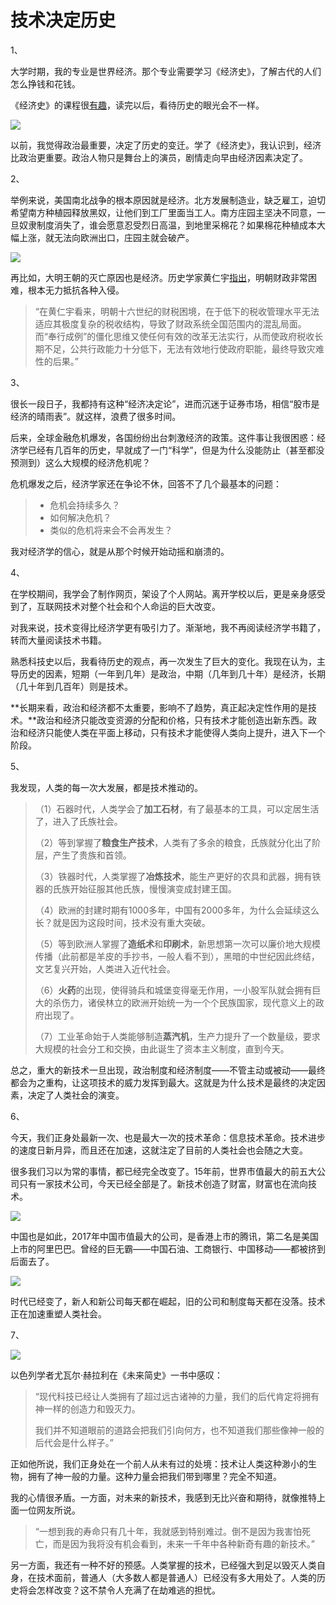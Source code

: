# 技术决定历史

1、

大学时期，我的专业是世界经济。那个专业需要学习《经济史》，了解古代的人们怎么挣钱和花钱。

《经济史》的课程很[有趣](http://www.ruanyifeng.com/blog/2010/07/interesting_economic_history.html)，读完以后，看待历史的眼光会不一样。

![](http://www.ruanyifeng.com/blogimg/asset/2017/bg2017052101.jpg)

以前，我觉得政治最重要，决定了历史的变迁。学了《经济史》，我认识到，经济比政治更重要。政治人物只是舞台上的演员，剧情走向早由经济因素决定了。

2、

举例来说，美国南北战争的根本原因就是经济。北方发展制造业，缺乏雇工，迫切希望南方种植园释放黑奴，让他们到工厂里面当工人。南方庄园主坚决不同意，一旦奴隶制度消失了，谁会愿意忍受烈日高温，到地里采棉花？如果棉花种植成本大幅上涨，就无法向欧洲出口，庄园主就会破产。

![](http://www.ruanyifeng.com/blogimg/asset/2017/bg2017052102.jpg)

再比如，大明王朝的灭亡原因也是经济。历史学家黄仁宇[指出](https://book.douban.com/review/5700560/)，明朝财政非常困难，根本无力抵抗各种入侵。

> “在黄仁宇看来，明朝十六世纪的财税困境，在于低下的税收管理水平无法适应其极度复杂的税收结构，导致了财政系统全国范围内的混乱局面。而“奉行成例”的僵化思维又使任何有效的改革无法实行，从而使政府税收长期不足，公共行政能力十分低下，无法有效地行使政府职能，最终导致灾难性的后果。”

3、

很长一段日子，我都持有这种“经济决定论”，进而沉迷于证券市场，相信“股市是经济的晴雨表”。就这样，浪费了很多时间。

后来，全球金融危机爆发，各国纷纷出台刺激经济的政策。这件事让我很困惑：经济学已经有几百年的历史，早就成了一门“科学”，但是为什么没能防止（甚至都没预测到）这么大规模的经济危机呢？

危机爆发之后，经济学家还在争论不休，回答不了几个最基本的问题：

> - 危机会持续多久？
> - 如何解决危机？
> - 类似的危机将来会不会再发生？

我对经济学的信心，就是从那个时候开始动摇和崩溃的。

4、

在学校期间，我学会了制作网页，架设了个人网站。离开学校以后，更是亲身感受到了，互联网技术对整个社会和个人命运的巨大改变。

对我来说，技术变得比经济学更有吸引力了。渐渐地，我不再阅读经济学书籍了，转而大量阅读技术书籍。

熟悉科技史以后，我看待历史的观点，再一次发生了巨大的变化。我现在认为，主导历史的因素，短期（一年到几年）是政治，中期（几年到几十年）是经济，长期（几十年到几百年）则是技术。

**长期来看，政治和经济都不太重要，影响不了趋势，真正起决定性作用的是技术。**政治和经济只能改变资源的分配和价格，只有技术才能创造出新东西。政治和经济只能使人类在平面上移动，只有技术才能使得人类向上提升，进入下一个阶段。

5、

我发现，人类的每一次大发展，都是技术推动的。

> （1）石器时代，人类学会了**加工石材**，有了最基本的工具，可以定居生活了，进入了氏族社会。
>
> （2）等到掌握了**粮食生产技术**，人类有了多余的粮食，氏族就分化出了阶层，产生了贵族和首领。
>
> （3）铁器时代，人类掌握了**冶炼技术**，能生产更好的农具和武器，拥有铁器的氏族开始征服其他氏族，慢慢演变成封建王国。
>
> （4）欧洲的封建时期有1000多年，中国有2000多年，为什么会延续这么长？就是因为这段时间，技术没有重大突破。
>
> （5）等到欧洲人掌握了**造纸术**和**印刷术**，新思想第一次可以廉价地大规模传播（此前都是羊皮的手抄书，一般人看不到），黑暗的中世纪因此终结，文艺复兴开始，人类进入近代社会。
>
> （6）**火药**的出现，使得骑兵和城堡变得毫无作用，一小股军队就会拥有巨大的杀伤力，诸侯林立的欧洲开始统一为一个个民族国家，现代意义上的政府出现了。
>
> （7）工业革命始于人类能够制造**蒸汽机**，生产力提升了一个数量级，要求大规模的社会分工和交换，由此诞生了资本主义制度，直到今天。

总之，重大的新技术一旦出现，政治制度和经济制度——不管主动或被动——最终都会为之重构，让这项技术的威力发挥到最大。这就是为什么技术是最终的决定因素，决定了人类社会的演变。

6、

今天，我们正身处最新一次、也是最大一次的技术革命：信息技术革命。技术进步的速度日新月异，而且还在加速，这就注定了目前的人类社会也会随之大变。

很多我们习以为常的事情，都已经完全改变了。15年前，世界市值最大的前五大公司只有一家技术公司，今天已经全部是了。新技术创造了财富，财富也在流向技术。

![](http://www.ruanyifeng.com/blogimg/asset/2017/bg2017052103.jpg)

中国也是如此，2017年中国市值最大的公司，是香港上市的腾讯，第二名是美国上市的阿里巴巴。曾经的巨无霸——中国石油、工商银行、中国移动——都被挤到后面去了。

![](http://www.ruanyifeng.com/blogimg/asset/2017/bg2017052204.png)

时代已经变了，新人和新公司每天都在崛起，旧的公司和制度每天都在没落。技术正在加速重塑人类社会。

7、

![](http://www.ruanyifeng.com/blogimg/asset/2017/bg2017052105.jpg)

以色列学者尤瓦尔·赫拉利在《未来简史》一书中感叹：

> “现代科技已经让人类拥有了超过远古诸神的力量，我们的后代肯定将拥有神一样的创造力和毁灭力。
>
> 我们并不知道眼前的道路会把我们引向何方，也不知道我们那些像神一般的后代会是什么样子。”

正如他所说，我们正身处在一个前人从未有过的处境：技术让人类这种渺小的生物，拥有了神一般的力量。这种力量会把我们带到哪里？完全不知道。

我的心情很矛盾。一方面，对未来的新技术，我感到无比兴奋和期待，就像推特上面一位网友所说。

> “一想到我的寿命只有几十年，我就感到特别难过。倒不是因为我害怕死亡，而是因为我将没有机会看到，未来一千年中各种新奇有趣的新技术。”

另一方面，我还有一种不好的预感。人类掌握的技术，已经强大到足以毁灭人类自身，在技术面前，普通人（大多数人都是普通人）已经没有多大用处了。人类的历史将会怎样改变？这不禁令人充满了在劫难逃的担忧。

